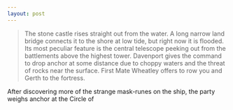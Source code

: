 ```yaml
---
layout: post
---
```

>The stone castle rises straight out from the water. A long narrow land bridge connects it to the shore at low tide, but right now it is flooded. Its most peculiar feature is the central telescope peeking out from the battlements above the highest tower. Davenport gives the command to drop anchor at some distance due to choppy waters and the threat of rocks near the surface. First Mate Wheatley offers to row you and Gerth to the fortress. 

After discovering more of the strange mask-runes on the ship, the party weighs anchor at the Circle of  